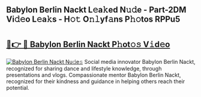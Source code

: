 ## Babylon Berlin Nackt L𝚎a𝚔ed N𝚞𝚍e - Part-2DM Vi𝚍𝚎o L𝚎a𝚔s - H𝚘𝚝 O𝚗𝚕yf𝚊ns P𝚑𝚘tos RPPu5

# <h2><a href="http://kf6nq57.oniu.top/?m=Babylon+Berlin+Nackt">🔗👉 🔴 Babylon Berlin Nackt P𝚑ot𝚘𝚜 V𝚒d𝚎o</a></h2>

[![Babylon Berlin Nackt Nu𝚍e𝚜](https://i.imgur.com/0qMVB7G.gif)](http://kf6nq57.oniu.top/?m=Babylon+Berlin+Nackt)
Social media innovator Babylon Berlin Nackt, recognized for sharing dance and lifestyle knowledge, through presentations and vlogs. Compassionate mentor Babylon Berlin Nackt, recognized for their kindness and guidance in helping others reach their potential.  
